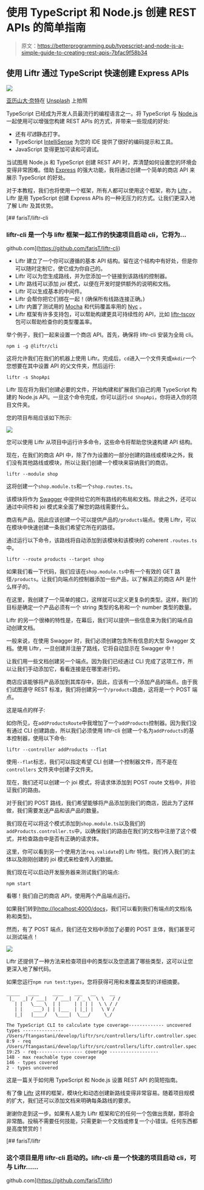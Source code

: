# 使用 TypeScript 和 Node.js 创建 REST APIs 的简单指南

> 原文：<https://betterprogramming.pub/typescript-and-node-js-a-simple-guide-to-creating-rest-apis-7bfac9f58b34>

## 使用 Liftr 通过 TypeScript 快速创建 Express APIs

![](img/d5b84701041f595339bb1741776b3778.png)

[亚历山大·奈特](https://unsplash.com/@agkdesign?utm_source=unsplash&utm_medium=referral&utm_content=creditCopyText)在 [Unsplash](https://unsplash.com/s/photos/laptop?utm_source=unsplash&utm_medium=referral&utm_content=creditCopyText) 上拍照

TypeScript 已经成为开发人员最流行的编程语言之一。将 TypeScript 与 [Node.js](https://nodejs.org/) 一起使用可以增强您构建 REST APIs 的方式，并带来一些现成的好处:

*   还有*可选*静态打字。
*   TypeScript [IntelliSense](https://marketplace.visualstudio.com/items?itemName=sourcegraph.javascript-typescript) 为您的 IDE 提供了很好的编码提示和工具。
*   JavaScript 变得更加可读和可调试。

当试图用 Node.js 和 TypeScript 创建 REST API 时，弄清楚如何设置您的环境会变得非常困难。借助 [Express](https://expressjs.com/) 的强大功能，我将通过创建一个简单的商店 API 来展示 TypeScript 的好处。

对于本教程，我们也将使用一个框架，所有人都可以使用这个框架，称为 [Liftr](https://github.com/farisT/liftr) 。Liftr 是用 TypeScript 创建 Express APIs 的一种无压力的方式。让我们更深入地了解 Liftr 及其优势。

[](https://github.com/farisT/liftr-cli) [## farisT/liftr-cli

### liftr-cli 是一个与 liftr 框架一起工作的快速项目启动 cli，它将为…

github.com](https://github.com/farisT/liftr-cli) 

*   Liftr 建立了一个你可以遵循的基本 API 结构。留在这个结构中有好处，但是你可以随时定制它，使它成为你自己的。
*   Liftr 可以为您生成路线，并为您添加一个链接到该路线的控制器。
*   Liftr 路线可以添加 *joi* 模式，以便在开发时提供额外的说明和文档。
*   Liftr 可以生成基本的中间件。
*   Liftr 会帮你把它们绑在一起！(确保所有线路连接正确。)
*   Liftr 内置了测试用的 [Mocha](https://mochajs.org/) 和代码覆盖率用的 [Nyc](https://github.com/istanbuljs/nyc#readme) 。
*   Liftr 框架有许多支持包，可以帮助构建更具可持续性的 API，比如 [liftr-tscov](https://github.com/jeroenouw/liftr-tscov) 包可以帮助检查你的类型覆盖率。

举个例子，我们一起来设置一个商店 API。首先，确保将 liftr-cli 安装为全局 cli。

```
npm i -g @liftr/cli
```

这将允许我们在我们的机器上使用 Liftr。完成后，`cd`进入一个文件夹或`mkdir`一个您想要在其中设置 API 的父文件夹，然后运行:

```
liftr -s ShopApi
```

Liftr 现在将为我们创建必要的文件，开始构建和扩展我们自己的用 TypeScript 构建的 Node.js API。一旦这个命令完成，你可以运行`cd ShopApi`，你将进入你的项目文件夹。

您的项目布局应该如下所示:

![](img/5ad1a4411461e50469906ed8922e92ab.png)

您可以使用 Liftr 从项目中运行许多命令，这些命令将帮助您快速构建 API 结构。

现在，在我们的商店 API 中，除了作为设置的一部分创建的路线或模块之外，我们没有其他路线或模块，所以让我们创建一个模块来容纳我们的商店。

```
liftr --module shop
```

这将创建一个`shop.module.ts`和一个`shop.routes.ts`。

该模块将作为 [Swagger](https://swagger.io/) 中提供给它的所有路线的布局和文档。除此之外，还可以通过中间件和 joi 模式来全面了解您的路线需要什么。

商店有产品，因此应该创建一个可以提供产品的`/products`端点。使用 Liftr，可以在模块中快速创建一条我们希望它所在的路径。

通过运行以下命令，该路线将自动添加到该模块和该模块的 coherent `.routes.ts`中。

```
liftr --route products --target shop
```

如果我们看一下代码，我们应该在`shop.module.ts`中有一个有效的 GET 路径`/products`。让我们向端点的控制器添加一些产品，以了解真正的商店 API 是什么样子的。

在这里，我创建了一个简单的接口，这样就可以定义更复杂的类型。这样，我们的目标是确定一个产品必须有一个 string 类型的名称和一个 number 类型的数量。

Liftr 的另一个很棒的特性是，在幕后，我们可以提供一些信息来为我们的端点自动创建文档。

一般来说，在使用 Swagger 时，我们必须创建包含所有信息的大型 Swagger 文档。使用 Liftr，一旦创建并注册了路线，它将自动显示在 Swagger 中！

让我们用一些文档创建另一个端点。因为我们已经通过 CLI 完成了这项工作，所以让我们手动添加它，看看连接是在哪里进行的。

商店应该能够将产品添加到其库存中，因此，应该有一个添加产品的端点。由于我们试图遵守 REST 标准，我们将创建另一个`/products`路由，这将是一个 POST 端点。

这是端点的样子:

如你所见，在`addProductsRoute`中我增加了一个`addProducts`控制器。因为我们没有通过 CLI 创建路由，所以我们必须使用 liftr-cli 创建一个名为`addProducts`的基本控制器，使用以下命令:

```
liftr --controller addProducts --flat
```

使用`--flat`标志，我们可以指定希望 CLI 创建一个控制器文件，而不是在`controllers` 文件夹中创建子文件夹。

现在，我们还可以创建一个 joi 模式，将请求体添加到 POST route 文档中，并验证我们的路由。

对于我们的 POST 路线，我们希望能够将产品添加到我们的商店，因此为了这样做，我们需要发送产品和该产品的数量。

我们现在可以将这个模式添加到`shop.module.ts`以及我们的`addProducts.controller.ts`中，以确保我们的路由在我们的文档中注册了这个模式，并检查路由中是否有正确的请求体。

这里，你可以看到另一个使用方法`req.validate`的 Liftr 特性。我们传入我们的主体以及刚刚创建的 joi 模式来检查传入的数据。

我们现在可以启动开发服务器来测试我们的端点:

```
npm start
```

看哪！我们自己的商店 API，使用两个产品端点运行。

如果我们转到[http://localhost:4000/docs](http://localhost:4000/docs)，我们可以看到我们有端点的文档(名称和类型)。

然而，有了 POST 端点，我们还在文档中添加了必要的 POST 主体，我们甚至可以测试端点！

![](img/5dd51e88509e26a2b86883130bcd57da.png)

Liftr 还提供了一种方法来检查项目中的类型以及您遗漏了哪些类型，这可以让您更深入地了解代码。

如果您运行`npm run test:types`，您将获得可用和未覆盖类型的详细摘要。

```
_____   ____     ____    ___   __     __
 |_   _| / ___|   / ___|  / _ \  \ \   / /
   | |   \___ \  | |     | | | |  \ \ / / 
   | |    ___) | | |___  | |_| |   \ V /  
   |_|   |____/   \____|  \___/     \_/   

The TypeScript CLI to calculate type coverage------------- uncovered types ---------------
/Users/ftangastani/develop/liftr/src/controllers/liftr.controller.spec.ts: 8:9 - req
/Users/ftangastani/develop/liftr/src/controllers/liftr.controller.spec.ts: 19:25 - req----------------- coverage ------------------
148 - max reachable type coverage
146 - types covered
2 - types uncovered
```

这是一篇关于如何用 TypeScript 和 Node.js 设置 REST API 的简短指南。

有了像 [Liftr](https://github.com/farisT/liftr-cli) 这样的框架，模块化和动态创建新路线变得非常容易。随着项目规模的扩大，我们还可以添加文档来明确每条路线的要求。

谢谢你走到这一步。如果有人能为 Liftr 框架和它的任何一个包做出贡献，那将会非常酷。投稿不需要任何技能，只需更新一个文档或修复一个小错误。任何东西都是高度赞赏的！

[](https://github.com/farisT/liftr) [## farisT/liftr

### 这个项目是用 liftr-cli 启动的。liftr-cli 是一个快速的项目启动 cli，可与 Liftr……

github.com](https://github.com/farisT/liftr)